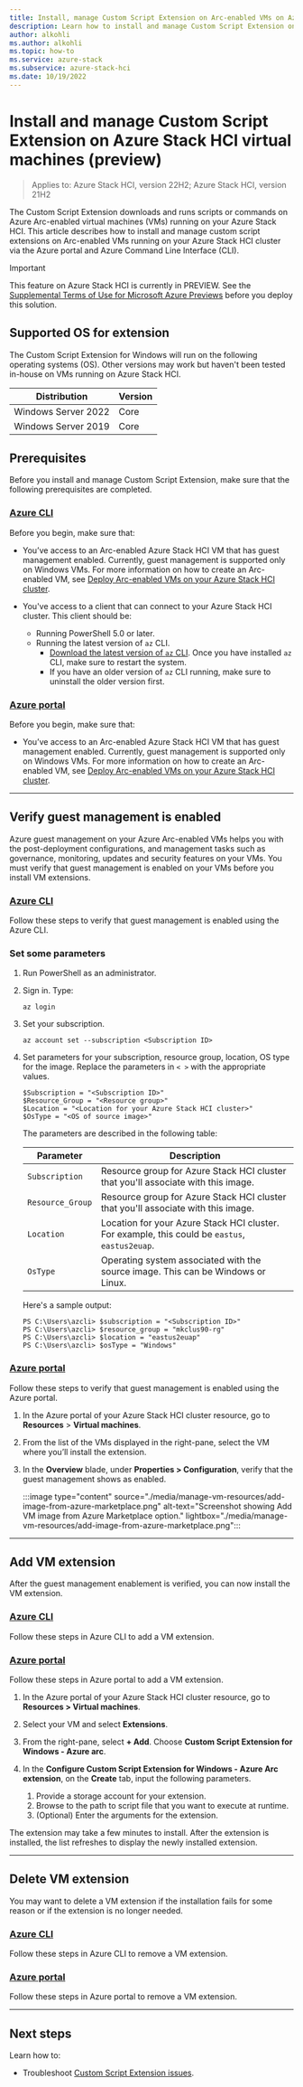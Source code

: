 ```yaml
---
title: Install, manage Custom Script Extension on Arc-enabled VMs on Azure Stack HCI
description: Learn how to install and manage Custom Script Extension on Azure Arc-enabled VMs running on Azure Stack HCI via Azure portal and Azure CLI.
author: alkohli
ms.author: alkohli
ms.topic: how-to
ms.service: azure-stack
ms.subservice: azure-stack-hci
ms.date: 10/19/2022
---
```


# Install and manage Custom Script Extension on Azure Stack HCI virtual machines (preview)

> Applies to: Azure Stack HCI, version 22H2; Azure Stack HCI, version 21H2

The Custom Script Extension downloads and runs scripts or commands on Azure Arc-enabled virtual machines (VMs) running on your Azure Stack HCI. This article describes how to install and manage custom script extensions on Arc-enabled VMs running on your Azure Stack HCI cluster via the Azure portal and Azure Command Line Interface (CLI). 

<!--## About Custom Script Extension

The Custom Script Extension is useful for post-deployment configuration, software installation, or any other management task such as applying updates or running antivirus scan. You can provide scripts or commands to the extension at runtime.

You can  manage these VM extensions via one of the following methods:

- The Azure portal.
- The Azure CLI.
- Azure Resource Manager templates.-->


> [!IMPORTANT]
> This feature on Azure Stack HCI is currently in PREVIEW. See the [Supplemental Terms of Use for Microsoft Azure Previews](https://azure.microsoft.com/support/legal/preview-supplemental-terms/) before you deploy this solution.

## Supported OS for extension

The Custom Script Extension for Windows will run on the following operating systems (OS). Other versions may work but haven't been tested in-house on VMs running on Azure Stack HCI.

| Distribution        | Version |
|---------------------|---------|
| Windows Server 2022 | Core    |
| Windows Server 2019 | Core    |

## Prerequisites

Before you install and manage Custom Script Extension, make sure that the following prerequisites are completed.

### [Azure CLI](#tab/azurecli)

Before you begin, make sure that:

- You’ve access to an Arc-enabled Azure Stack HCI VM that has guest management enabled. Currently, guest management is supported only on Windows VMs. For more information on how to create an Arc-enabled VM, see [Deploy Arc-enabled VMs on your Azure Stack HCI cluster](./manage-virtual-machines-in-azure-portal.md). 

- You've access to a client that can connect to your Azure Stack HCI cluster. This client should be:

    - Running PowerShell 5.0 or later.
    - Running the latest version of `az` CLI.
        - [Download the latest version of `az` CLI](/cli/azure/install-azure-cli-windows?tabs=azure-cli). Once you have installed `az` CLI, make sure to restart the system.
        -  If you have an older version of `az` CLI running, make sure to uninstall the older version first.

### [Azure portal](#tab/azureportal)

Before you begin, make sure that:

- You’ve access to an Arc-enabled Azure Stack HCI VM that has guest management enabled. Currently, guest management is supported only on Windows VMs. For more information on how to create an Arc-enabled VM, see [Deploy Arc-enabled VMs on your Azure Stack HCI cluster](./manage-virtual-machines-in-azure-portal.md). 

---

## Verify guest management is enabled

Azure guest management on your Azure Arc-enabled VMs helps you with the post-deployment configurations, and management tasks such as governance, monitoring, updates and security features on your VMs. You must verify that guest management is enabled on your VMs before you install VM extensions.

### [Azure CLI](#tab/azurecli)

Follow these steps to verify that guest management is enabled using the Azure CLI.

### Set some parameters

1. Run PowerShell as an administrator.


1. Sign in. Type:

    ```azurecli
    az login
    ```

1. Set your subscription.

    ```azurecli
    az account set --subscription <Subscription ID>
    ```

1. Set parameters for your subscription, resource group, location, OS type for the image. Replace the parameters in `< >` with the appropriate values.

    ```azurecli
    $Subscription = "<Subscription ID>"
    $Resource_Group = "<Resource group>"
    $Location = "<Location for your Azure Stack HCI cluster>"
    $OsType = "<OS of source image>"
    ```
    
    The parameters are described in the following table:
    
    | Parameter      | Description                                                                                |
    |----------------|--------------------------------------------------------------------------------------------|
    | `Subscription`   | Resource group for Azure Stack HCI cluster that you'll associate with this image.        |
    | `Resource_Group` | Resource group for Azure Stack HCI cluster that you'll associate with this image.        |
    | `Location`       | Location for your Azure Stack HCI cluster. For example, this could be `eastus`, `eastus2euap`. |
    | `OsType`         | Operating system associated with the source image. This can be Windows or Linux.           |

    Here's a sample output:
    
    ```
    PS C:\Users\azcli> $subscription = "<Subscription ID>"
    PS C:\Users\azcli> $resource_group = "mkclus90-rg"
    PS C:\Users\azcli> $location = "eastus2euap"
    PS C:\Users\azcli> $osType = "Windows"
    ```


### [Azure portal](#tab/azureportal)

Follow these steps to verify that guest management is enabled using the Azure portal.

1. In the Azure portal of your Azure Stack HCI cluster resource, go to **Resources** > **Virtual machines**.

1. From the list of the VMs displayed in the right-pane, select the VM where you’ll install the extension. 

1. In the **Overview** blade, under **Properties > Configuration**, verify that the guest management shows as enabled. 

   :::image type="content" source="./media/manage-vm-resources/add-image-from-azure-marketplace.png" alt-text="Screenshot showing Add VM image from Azure Marketplace option." lightbox="./media/manage-vm-resources/add-image-from-azure-marketplace.png":::

---


## Add VM extension

After the guest management enablement is verified, you can now install the VM extension.

### [Azure CLI](#tab/azurecli)

Follow these steps in Azure CLI to add a VM extension.

### [Azure portal](#tab/azureportal)

Follow these steps in Azure portal to add a VM extension.

1. In the Azure portal of your Azure Stack HCI cluster resource, go to **Resources > Virtual machines**.

1. Select your VM and select **Extensions**.
 
1. From the right-pane, select **+ Add**. Choose **Custom Script Extension for Windows - Azure arc**. 

1. In the **Configure Custom Script Extension for Windows - Azure Arc extension**, on the **Create** tab, input the following parameters.

    1. Provide a storage account for your extension.
    1. Browse to the path to script file that you want to execute at runtime.
    1. (Optional) Enter the arguments for the extension. 
 
The extension may take a few minutes to install. After the extension is installed, the list refreshes to display the newly installed extension. 

---

## Delete VM extension

You may want to delete a VM extension if the installation fails for some reason or if the extension is no longer needed.

### [Azure CLI](#tab/azurecli)

Follow these steps in Azure CLI to remove a VM extension.

### [Azure portal](#tab/azureportal)

Follow these steps in Azure portal to remove a VM extension.

---

## Next steps

Learn how to:

- Troubleshoot [Custom Script Extension issues](/azure/virtual-machines/extensions/custom-script-windows#tips-and-tricks).